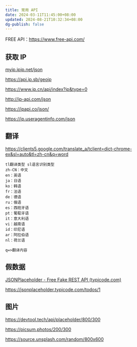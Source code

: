 ```yaml
---
title: 常用 API
date: 2024-03-11T11:45:00+08:00
updated: 2024-08-21T10:32:34+08:00
dg-publish: false
---
```


FREE API：<https://www.free-api.com/>

## 获取 IP

[myip.ipip.net/json](https://myip.ipip.net/json)

<https://api.ip.sb/geoip>

<https://www.ip.cn/api/index?ip&type=0>

<http://ip-api.com/json>

<https://ipapi.co/json/>

<https://ip.useragentinfo.com/json>

## 翻译

<https://clients5.google.com/translate_a/tclient=dict-chrome-ex&sl=auto&tl=zh-cn&q=word>

```
tl翻译类型 sl语言识别类型
zh-CN：中文  
en：英语  
ja：日语  
ko：韩语  
fr：法语  
de：德语  
ru：俄语  
es：西班牙语  
pt：葡萄牙语  
it：意大利语  
vi：越南语  
id：印尼语  
ar：阿拉伯语  
nl：荷兰语  
  
q=>翻译内容
```

## 假数据

[JSONPlaceholder - Free Fake REST API (typicode.com)](https://jsonplaceholder.typicode.com/)

<https://jsonplaceholder.typicode.com/todos/1>

## 图片

<https://devtool.tech/api/placeholder/800/300>

<https://picsum.photos/200/300>

<https://source.unsplash.com/random/800x600>
